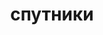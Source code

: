 ---
title: "спутники"
description: "Невероятно полная коллекция различных протоколов спутников, описание их работы и особенности реализации"
---